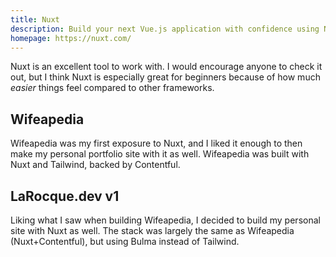 ```yaml
---
title: Nuxt
description: Build your next Vue.js application with confidence using Nuxt. An open source framework that makes web development simple and powerful.
homepage: https://nuxt.com/
---
```


Nuxt is an excellent tool to work with. I would encourage anyone to check it out, but I think Nuxt is especially great for beginners because of how much _easier_ things feel compared to other frameworks.

## Wifeapedia

Wifeapedia was my first exposure to Nuxt, and I liked it enough to then make my personal portfolio site with it as well. Wifeapedia was built with Nuxt and Tailwind, backed by Contentful.

## LaRocque.dev v1

Liking what I saw when building Wifeapedia, I decided to build my personal site with Nuxt as well. The stack was largely the same as Wifeapedia (Nuxt+Contentful), but using Bulma instead of Tailwind.

